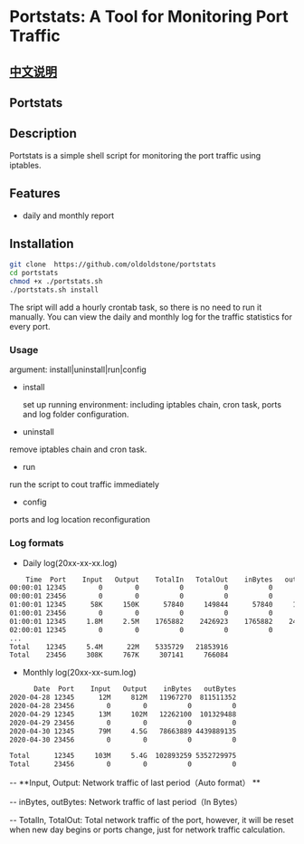 # Portstats: A Tool for Monitoring Port Traffic 

## [中文说明](https://github.com/oldoldstone/portstats/blob/master/README.md)

## Portstats

## Description

Portstats is a simple shell script for monitoring the port traffic using iptables.
 
## Features

* daily and monthly report 

## Installation
```bash
git clone  https://github.com/oldoldstone/portstats
cd portstats
chmod +x ./portstats.sh
./portstats.sh install
```
 
The sript will add a hourly crontab task, so there is no need to run it manually. You can view the daily and monthly log for the traffic statistics for every port.

### Usage

argument: install|uninstall|run|config

- install

  set up running environment: including iptables chain, cron task, ports and log folder configuration.
  
- uninstall
  
remove  iptables chain and cron task.

- run

run the script to cout traffic immediately

- config

ports and log location reconfiguration
 
### Log formats
- Daily log(20xx-xx-xx.log)
```bash
    Time  Port    Input   Output    TotalIn   TotalOut    inBytes   outBytes
00:00:01 12345        0        0          0          0          0          0
00:00:01 23456        0        0          0          0          0          0 
01:00:01 12345      58K     150K      57840     149844      57840     149844
01:00:01 23456        0        0          0          0          0          0
01:00:01 12345     1.8M     2.5M    1765882    2426923    1765882    2426923
02:00:01 12345        0        0          0          0          0          0
...
Total    12345     5.4M      22M    5335729   21853916
Total    23456     308K     767K     307141     766084 
```
- Monthly log(20xx-xx-sum.log)
```bash
      Date  Port    Input   Output    inBytes   outBytes
2020-04-28 12345      12M     812M   11967270  811511352
2020-04-28 23456        0        0          0          0
2020-04-29 12345      13M     102M   12262100  101329488
2020-04-29 23456        0        0          0          0
2020-04-30 12345      79M     4.5G   78663889 4439889135
2020-04-30 23456        0        0          0          0

Total      12345     103M     5.4G  102893259 5352729975
Total      23456        0        0          0          0

```
-- **Input, Output: Network traffic of last period（Auto format） **

-- inBytes, outBytes: Network traffic of last period（In Bytes）

-- TotalIn, TotalOut: Total network traffic of the port, however, it will be reset when new day begins or ports change, just for network traffic calculation.